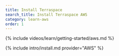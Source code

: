 ```yaml
---
title: Install Terraspace
search_title: Install Terraspace AWS
category: learn-aws
order: 1
---
```


{% include videos/learn/getting-started/aws.md %}

{% include intro/install.md provider="AWS" %}